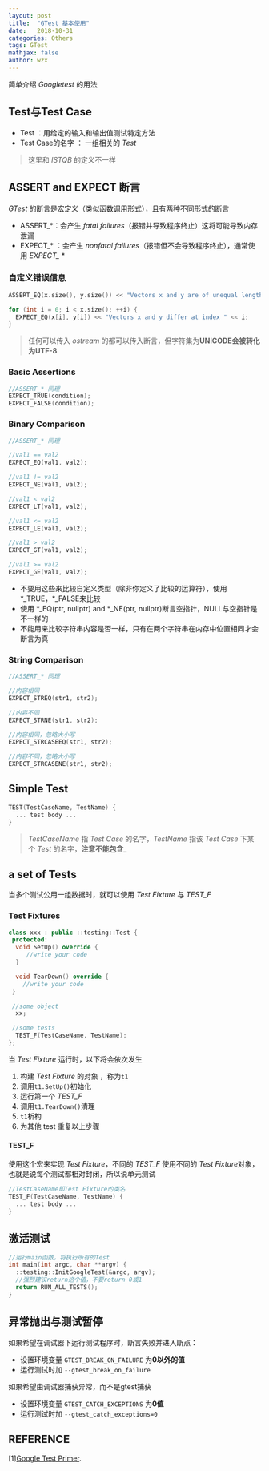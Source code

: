 ```yaml
---
layout: post
title:  "GTest 基本使用"
date:   2018-10-31
categories: Others
tags: GTest
mathjax: false
author: wzx
---
```


简单介绍 *Googletest* 的用法




## Test与Test Case
* Test ：用给定的输入和输出值测试特定方法
* Test Case的名字 ： 一组相关的 *Test*

> 这里和 *ISTQB* 的定义不一样

## ASSERT and EXPECT 断言
*GTest* 的断言是宏定义（类似函数调用形式），且有两种不同形式的断言
* ASSERT_\*：会产生 *fatal failures*（报错并导致程序终止）这将可能导致内存泄漏
* EXPECT_\* ：会产生 *nonfatal failures*（报错但不会导致程序终止），通常使用 *EXPECT_* *

### 自定义错误信息
```c++
ASSERT_EQ(x.size(), y.size()) << "Vectors x and y are of unequal length";

for (int i = 0; i < x.size(); ++i) {
  EXPECT_EQ(x[i], y[i]) << "Vectors x and y differ at index " << i;
}
```
> 任何可以传入 *ostream* 的都可以传入断言，但字符集为**UNICODE会被转化为UTF-8**

### Basic Assertions
```c++
//ASSERT_* 同理
EXPECT_TRUE(condition);
EXPECT_FALSE(condition);
```

### Binary Comparison
```c++
//ASSERT_* 同理

//val1 == val2
EXPECT_EQ(val1, val2);

//val1 != val2
EXPECT_NE(val1, val2);

//val1 < val2
EXPECT_LT(val1, val2);

//val1 <= val2
EXPECT_LE(val1, val2);

//val1 > val2
EXPECT_GT(val1, val2);

//val1 >= val2
EXPECT_GE(val1, val2);
```
* 不要用这些来比较自定义类型（除非你定义了比较的运算符），使用 \*_TRUE，\*_FALSE来比较  
* 使用 \*_EQ(ptr, nullptr) and \*_NE(ptr, nullptr)断言空指针，NULL与空指针是不一样的  
* 不能用来比较字符串内容是否一样，只有在两个字符串在内存中位置相同才会断言为真  

### String Comparison
```c++
//ASSERT_* 同理

//内容相同
EXPECT_STREQ(str1, str2);

//内容不同
EXPECT_STRNE(str1, str2);

//内容相同，忽略大小写
EXPECT_STRCASEEQ(str1, str2);

//内容不同，忽略大小写
EXPECT_STRCASENE(str1, str2);
```

## Simple Test
```c++
TEST(TestCaseName, TestName) {
  ... test body ...
}
```
> *TestCaseName* 指 *Test Case* 的名字，*TestName* 指该 *Test Case* 下某个 *Test* 的名字，**注意不能包含_**

## a set of Tests
当多个测试公用一组数据时，就可以使用 *Test Fixture* 与 *TEST_F*

### Test Fixtures
```c++
class xxx : public ::testing::Test {
 protected:
  void SetUp() override {
     //write your code
  }

  void TearDown() override {
    //write your code
 }

 //some object
  xx;

 //some tests  
  TEST_F(TestCaseName, TestName);
};
```

当 *Test Fixture*  运行时，以下将会依次发生
1. 构建 *Test Fixture* 的对象 ，称为`t1`
2. 调用`t1.SetUp()`初始化
3. 运行第一个 *TEST_F*
4. 调用`t1.TearDown()`清理
5. `t1`析构
6. 为其他 test 重复以上步骤

#### TEST_F
使用这个宏来实现 *Test Fixture*，不同的 *TEST_F* 使用不同的 *Test Fixture*对象，也就是说每个测试都相对封闭，所以说单元测试
```c++
//TestCaseName即Test Fixture的类名
TEST_F(TestCaseName, TestName) {
  ... test body ...
}
```
## 激活测试
```c++
//运行main函数，将执行所有的Test
int main(int argc, char **argv) {
  ::testing::InitGoogleTest(&argc, argv);
  //强烈建议return这个值，不要return 0或1
  return RUN_ALL_TESTS();
}
```

## 异常抛出与测试暂停
如果希望在调试器下运行测试程序时，断言失败并进入断点：
- 设置环境变量 `GTEST_BREAK_ON_FAILURE` 为**0以外的值**
- 运行测试时加 `--gtest_break_on_failure`

如果希望由调试器捕获异常，而不是gtest捕获
- 设置环境变量 `GTEST_CATCH_EXCEPTIONS` 为**0值**
- 运行测试时加 `--gtest_catch_exceptions=0`

## REFERENCE
[1][Google Test Primer](https://github.com/google/googletest/blob/master/googletest/docs/primer.md).

